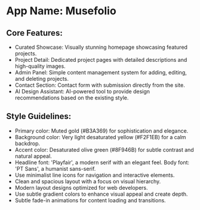 # **App Name**: Musefolio

## Core Features:

- Curated Showcase: Visually stunning homepage showcasing featured projects.
- Project Detail: Dedicated project pages with detailed descriptions and high-quality images.
- Admin Panel: Simple content management system for adding, editing, and deleting projects.
- Contact Section: Contact form with submission directly from the site.
- AI Design Assistant: AI-powered tool to provide design recommendations based on the existing style.

## Style Guidelines:

- Primary color: Muted gold (#B3A369) for sophistication and elegance.
- Background color: Very light desaturated yellow (#F2F1EB) for a calm backdrop.
- Accent color: Desaturated olive green (#8F946B) for subtle contrast and natural appeal.
- Headline font: 'Playfair', a modern serif with an elegant feel. Body font: 'PT Sans', a humanist sans-serif.
- Use minimalist line icons for navigation and interactive elements.
- Clean and spacious layout with a focus on visual hierarchy.
- Modern layout designs optimized for web developers.
- Use subtle gradient colors to enhance visual appeal and create depth.
- Subtle fade-in animations for content loading and transitions.
